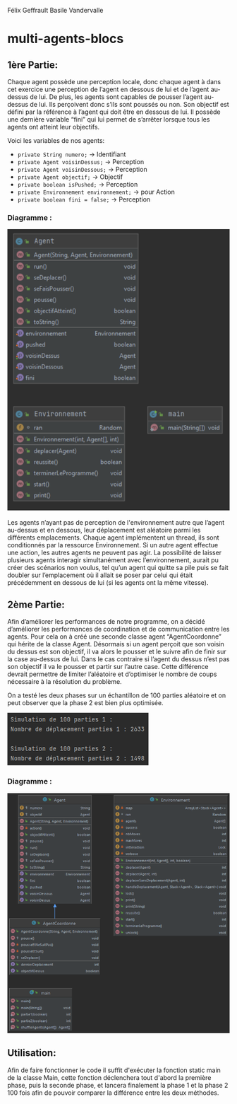 Félix Geffrault
Basile Vandervalle

# multi-agents-blocs

## 1ère Partie:
Chaque agent possède une perception locale, donc chaque agent à dans cet exercice une perception de l’agent en dessous de lui et de l’agent au-dessus de lui. 
De plus, les agents sont capables de pousser l’agent au-dessus de lui. 
Ils perçoivent donc s’ils sont poussés ou non. Son objectif est défini par la référence à l’agent qui doit être en dessous de lui. 
Il possède une dernière variable “fini” qui lui permet de s’arrêter lorsque tous les agents ont atteint leur objectifs. 

Voici les variables de nos agents:
- ```private String numero;``` -> Identifiant
- ```private Agent voisinDessus;``` -> Perception
- ```private Agent voisinDessous;``` -> Perception
- ```private Agent objectif;``` -> Objectif
- ```private boolean isPushed;``` -> Perception
- ```private Environnement environnement;``` -> pour Action
- ```private boolean fini = false;``` -> Perception

### Diagramme :
![diagramme phase 1](img/diagramme_phase_1.png)

Les agents n’ayant pas de perception de l'environnement autre que l’agent au-dessus et en dessous, leur déplacement est aléatoire parmi les différents emplacements.
Chaque agent implémentent un thread, ils sont conditionnés par la ressource Environnement. 
Si un autre agent effectue une action, les autres agents ne peuvent pas agir. 
La possibilité de laisser plusieurs agents interagir simultanément avec l’environnement, aurait pu créer des scénarios non voulus, 
tel qu’un agent qui quitte sa pile puis se fait doubler sur l’emplacement où il allait se poser par celui qui était précédemment en dessous de lui (si les agents ont la même vitesse).


## 2ème Partie:

Afin d’améliorer les performances de notre programme, on a décidé d’améliorer les performances de coordination et de communication entre les agents. 
Pour cela on à créé une seconde classe agent “AgentCoordonne” qui hérite de la classe Agent. 
Désormais si un agent perçoit que son voisin du dessus est son objectif, il va alors le pousser et le suivre afin de finir sur la case au-dessus de lui. 
Dans le cas contraire si l’agent du dessus n’est pas son objectif il va le pousser et partir sur l’autre case. 
Cette différence devrait permettre de limiter l’aléatoire et d’optimiser le nombre de coups nécessaire à la résolution du problème.

On a testé les deux phases sur un échantillon de 100 parties aléatoire et on peut observer que la phase 2 est bien plus optimisée.

![resultats](img/resultats.png)

### Diagramme :
![diagramme phase 2](img/diagramme_phase_2.png)

## Utilisation:

Afin de faire fonctionner le code il suffit d'exécuter la fonction static main de la classe Main, cette fonction déclenchera tout d'abord la première phase, puis la seconde phase, et lancera finalement la phase 1 et la phase 2 100 fois afin de pouvoir comparer la différence entre les deux méthodes.